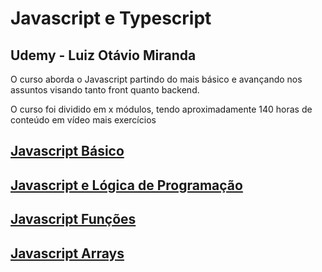 # Javascript e Typescript
## Udemy - Luiz Otávio Miranda

O curso aborda o Javascript partindo do mais básico e avançando nos assuntos visando tanto front quanto backend.

O curso foi dividido em x módulos, tendo aproximadamente 140 horas de conteúdo em vídeo mais exercícios

## [Javascript Básico](./javascript-basico/)
## [Javascript e Lógica de Programação](./javascript-logica-de-programacao/)
## [Javascript Funções](./javascript-funcoes/)
## [Javascript Arrays](./javascript-arrays/)